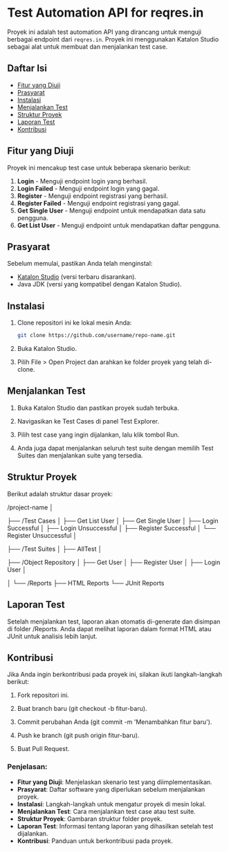 # Test Automation API for reqres.in

Proyek ini adalah test automation API yang dirancang untuk menguji berbagai endpoint dari `reqres.in`. Proyek ini menggunakan Katalon Studio sebagai alat untuk membuat dan menjalankan test case.

## Daftar Isi
- [Fitur yang Diuji](#fitur-yang-diuji)
- [Prasyarat](#prasyarat)
- [Instalasi](#instalasi)
- [Menjalankan Test](#menjalankan-test)
- [Struktur Proyek](#struktur-proyek)
- [Laporan Test](#laporan-test)
- [Kontribusi](#kontribusi)


## Fitur yang Diuji
Proyek ini mencakup test case untuk beberapa skenario berikut:
1. **Login** - Menguji endpoint login yang berhasil.
2. **Login Failed** - Menguji endpoint login yang gagal.
3. **Register** - Menguji endpoint registrasi yang berhasil.
4. **Register Failed** - Menguji endpoint registrasi yang gagal.
5. **Get Single User** - Menguji endpoint untuk mendapatkan data satu pengguna.
6. **Get List User** - Menguji endpoint untuk mendapatkan daftar pengguna.

## Prasyarat
Sebelum memulai, pastikan Anda telah menginstal:
- [Katalon Studio](https://katalon.com/download) (versi terbaru disarankan).
- Java JDK (versi yang kompatibel dengan Katalon Studio).

## Instalasi
1. Clone repositori ini ke lokal mesin Anda:
   ```bash
   git clone https://github.com/username/repo-name.git

1. Buka Katalon Studio.

2. Pilih File > Open Project dan arahkan ke folder proyek yang telah di-clone.

## Menjalankan Test
1. Buka Katalon Studio dan pastikan proyek sudah terbuka.

2. Navigasikan ke Test Cases di panel Test Explorer.

3. Pilih test case yang ingin dijalankan, lalu klik tombol Run.

4. Anda juga dapat menjalankan seluruh test suite dengan memilih Test Suites dan menjalankan suite yang tersedia.

## Struktur Proyek
Berikut adalah struktur dasar proyek:

/project-name
│

├── /Test Cases
│   ├── Get List User
│   ├── Get Single User
│   ├── Login Successful
│   ├── Login Unsuccessful
│   ├── Register Successful
│   └── Register Unsuccessful
│

├── /Test Suites
│   ├── AllTest
│

├── /Object Repository
│   ├── Get User
│   ├── Register User
│   ├── Login User
│

│
└── /Reports
    ├── HTML Reports
    └── JUnit Reports


## Laporan Test
Setelah menjalankan test, laporan akan otomatis di-generate dan disimpan di folder /Reports. Anda dapat melihat laporan dalam format HTML atau JUnit untuk analisis lebih lanjut.

## Kontribusi
Jika Anda ingin berkontribusi pada proyek ini, silakan ikuti langkah-langkah berikut:

1. Fork repositori ini.

2. Buat branch baru (git checkout -b fitur-baru).

3. Commit perubahan Anda (git commit -m 'Menambahkan fitur baru').

4. Push ke branch (git push origin fitur-baru).

5. Buat Pull Request.


### Penjelasan:
- **Fitur yang Diuji**: Menjelaskan skenario test yang diimplementasikan.
- **Prasyarat**: Daftar software yang diperlukan sebelum menjalankan proyek.
- **Instalasi**: Langkah-langkah untuk mengatur proyek di mesin lokal.
- **Menjalankan Test**: Cara menjalankan test case atau test suite.
- **Struktur Proyek**: Gambaran struktur folder proyek.
- **Laporan Test**: Informasi tentang laporan yang dihasilkan setelah test dijalankan.
- **Kontribusi**: Panduan untuk berkontribusi pada proyek.
